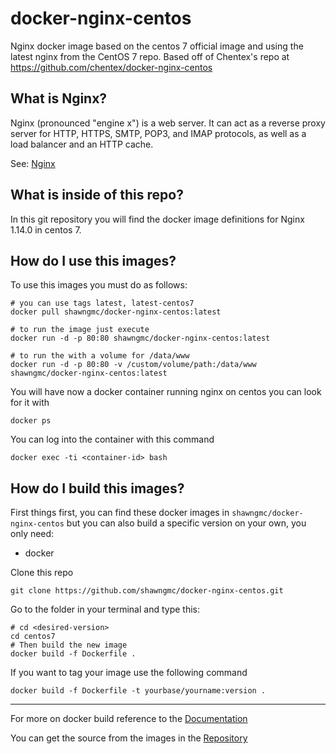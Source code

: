 # docker-nginx-centos

Nginx docker image based on the centos 7 official image and using the latest nginx from the CentOS 7 repo. Based off of Chentex's repo at https://github.com/chentex/docker-nginx-centos

## What is Nginx?
Nginx (pronounced "engine x") is a web server. It can act as a reverse proxy server for HTTP, HTTPS, SMTP, POP3, and IMAP protocols, as well as a load balancer and an HTTP cache.

See: [Nginx](http://Nginx.org/)

## What is inside of this repo?
In this git repository you will find the docker image definitions for Nginx 1.14.0 in centos 7.

## How do I use this images?
To use this images you must do as follows:

```
# you can use tags latest, latest-centos7
docker pull shawngmc/docker-nginx-centos:latest

# to run the image just execute
docker run -d -p 80:80 shawngmc/docker-nginx-centos:latest

# to run the with a volume for /data/www
docker run -d -p 80:80 -v /custom/volume/path:/data/www shawngmc/docker-nginx-centos:latest
```

You will have now a docker container running nginx on centos you can look for it with

```
docker ps
```

You can log into the container with this command

```
docker exec -ti <container-id> bash
```

## How do I build this images?
First things first, you can find these docker images in `shawngmc/docker-nginx-centos`
but you can also build a specific version on your own, you only need:

- docker

Clone this repo

`git clone https://github.com/shawngmc/docker-nginx-centos.git`

Go to the folder in your terminal and type this:

```
# cd <desired-version>
cd centos7
# Then build the new image
docker build -f Dockerfile .
```

If you want to tag your image use the following command

```
docker build -f Dockerfile -t yourbase/yourname:version .
```
---
For more on docker build reference to the [Documentation](https://docs.docker.com/engine/reference/commandline/build/)

You can get the source from the images in the [Repository](https://github.com/shawngmc/docker-nginx-centos)
